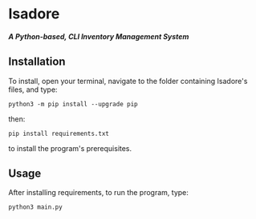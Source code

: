 # Isadore
##### A Python-based, CLI Inventory Management System
## Installation
To install, open your terminal, navigate to the folder containing Isadore's files, and type:
```
python3 -m pip install --upgrade pip
```
then:
```
pip install requirements.txt
```
to install the program's prerequisites.
## Usage
After installing requirements, to run the program, type:
```
python3 main.py
```